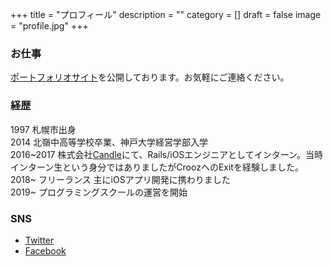 +++
title = "プロフィール"
description = ""
category = []
draft = false
image = "profile.jpg"
+++
### お仕事
[ポートフォリオサイト](https://nosugi.tech)を公開しております。お気軽にご連絡ください。

### 経歴
1997 札幌市出身  
2014 北嶺中高等学校卒業、神戸大学経営学部入学  
2016~2017 株式会社[Candle](http://candle.co.jp/)にて、Rails/iOSエンジニアとしてインターン。当時インターン生という身分ではありましたがCroozへのExitを経験しました。  
2018~ フリーランス 主にiOSアプリ開発に携わりました  
2019~ プログラミングスクールの運営を開始

### SNS
- [Twitter](https://twitter.com/nosugi1)
- [Facebook](https://www.facebook.com/yusuke.sugino.94)